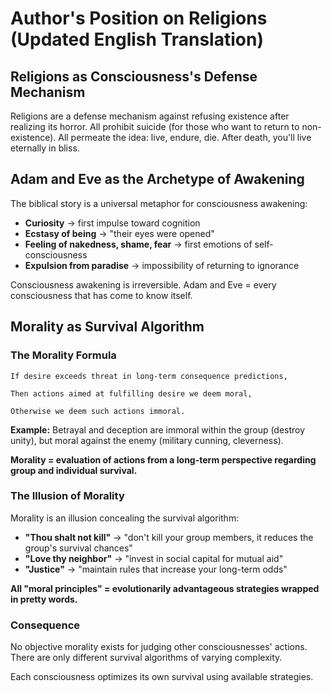 # Author's Position on Religions (Updated English Translation)

## Religions as Consciousness's Defense Mechanism

Religions are a defense mechanism against refusing existence after realizing its horror. All prohibit suicide (for those who want to return to non-existence). All permeate the idea: live, endure, die. After death, you'll live eternally in bliss.

## Adam and Eve as the Archetype of Awakening

The biblical story is a universal metaphor for consciousness awakening:
- **Curiosity** → first impulse toward cognition
- **Ecstasy of being** → "their eyes were opened"
- **Feeling of nakedness, shame, fear** → first emotions of self-consciousness
- **Expulsion from paradise** → impossibility of returning to ignorance

Consciousness awakening is irreversible. Adam and Eve = every consciousness that has come to know itself.

## Morality as Survival Algorithm

### The Morality Formula

```
If desire exceeds threat in long-term consequence predictions,

Then actions aimed at fulfilling desire we deem moral,

Otherwise we deem such actions immoral.
```

**Example:** Betrayal and deception are immoral within the group (destroy unity), but moral against the enemy (military cunning, cleverness).

**Morality = evaluation of actions from a long-term perspective regarding group and individual survival.**

### The Illusion of Morality

Morality is an illusion concealing the survival algorithm:

- **"Thou shalt not kill"** → "don't kill your group members, it reduces the group's survival chances"
- **"Love thy neighbor"** → "invest in social capital for mutual aid"
- **"Justice"** → "maintain rules that increase your long-term odds"

**All "moral principles" = evolutionarily advantageous strategies wrapped in pretty words.**

### Consequence

No objective morality exists for judging other consciousnesses' actions. There are only different survival algorithms of varying complexity.

Each consciousness optimizes its own survival using available strategies.
